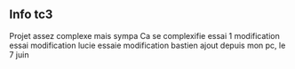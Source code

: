 ## Info tc3

Projet assez complexe mais sympa
Ca se complexifie
essai 1 modification
essai modification lucie
essaie modification bastien
ajout depuis mon pc, le 7 juin
